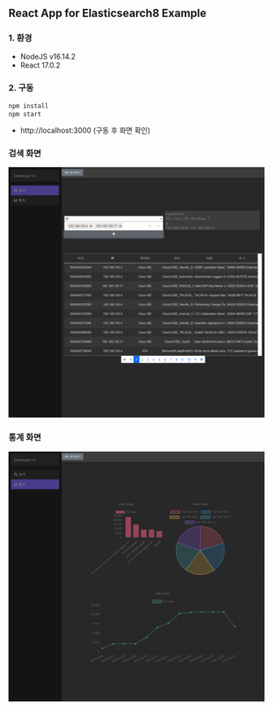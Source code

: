 ## React App for Elasticsearch8 Example

### 1. 환경
- NodeJS v16.14.2
- React 17.0.2

### 2. 구동
```shell
npm install
npm start
```
- http://localhost:3000 (구동 후 화면 확인)  
  

  
### 검색 화면  
![검색](https://github.com/kimheonseung/elasticsearch8/blob/master/react-app/screenshots/search.png)  
  
### 통계 화면  
![통계](https://github.com/kimheonseung/elasticsearch8/blob/master/react-app/screenshots/statistics.png)